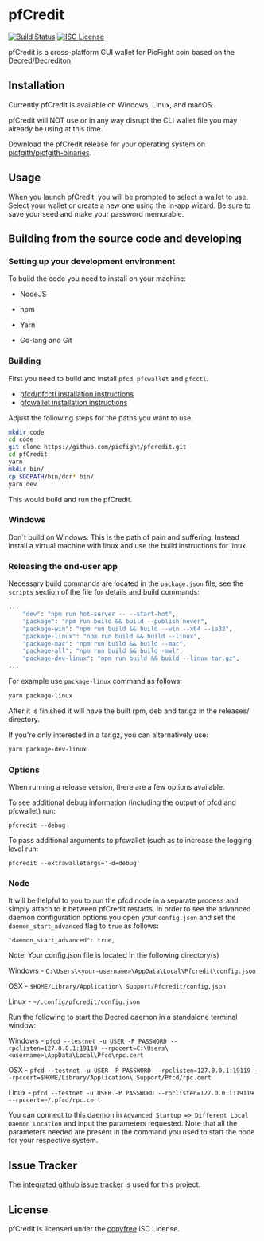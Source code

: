 # pfCredit

[![Build Status](https://travis-ci.org/picfight/pfcredit.png?branch=master)](https://travis-ci.org/picfight/pfcredit)
[![ISC License](http://img.shields.io/badge/license-ISC-blue.svg)](http://copyfree.org)

pfCredit is a cross-platform GUI wallet for PicFight coin based on the [Decred/Decrediton](https://github.com/decred/decrediton).

## Installation

Currently pfCredit is available on Windows, Linux, and macOS.

pfCredit will NOT use or in any way disrupt the CLI wallet file you may
already be using at this time.

Download the pfCredit release for your operating system on [picfgith/picfgith-binaries](https://github.com/picfgith/picfgith-binaries/releases).

## Usage

When you launch pfCredit, you will be prompted to select a wallet to use. Select your wallet or create a new one using the in-app wizard. Be sure to save your seed and make your password memorable.

## Building from the source code and developing

### Setting up your development environment

To build the code you need to install on your machine:

- NodeJS

- npm

- Yarn

- Go-lang and Git

### Building

First you need to build and install `pfcd`, `pfcwallet` and `pfcctl`.

- [pfcd/pfcctl installation instructions](https://github.com/picfight/pfcd)
- [pfcwallet installation instructions](https://github.com/picfight/pfcwallet)

Adjust the following steps for the paths you want to use.

``` bash
mkdir code
cd code
git clone https://github.com/picfight/pfcredit.git
cd pfCredit
yarn
mkdir bin/
cp $GOPATH/bin/dcr* bin/
yarn dev
```

This would build and run the pfCredit.

### Windows

Don`t build on Windows. This is the path of pain and suffering. Instead install a virtual machine with linux and use the build instructions for linux.

### Releasing the end-user app

Necessary build commands are located in the `package.json` file, see the `scripts`
section of the file for details and build commands:
```bash
...
    "dev": "npm run hot-server -- --start-hot",
    "package": "npm run build && build --publish never",
    "package-win": "npm run build && build --win --x64 --ia32",
    "package-linux": "npm run build && build --linux",
    "package-mac": "npm run build && build --mac",
    "package-all": "npm run build && build -mwl",
    "package-dev-linux": "npm run build && build --linux tar.gz",
...
```

For example use `package-linux` command as follows:

```bash
yarn package-linux
```

After it is finished it will have the built rpm, deb and tar.gz in the releases/ directory.

If you're only interested in a tar.gz, you can alternatively use:

```bash
yarn package-dev-linux
```

### Options

When running a release version, there are a few options available.

To see additional debug information (including the output of pfcd and pfcwallet) run:

```
pfcredit --debug
```

To pass additional arguments to pfcwallet (such as to increase the logging level run:

```
pfcredit --extrawalletargs='-d=debug'
```

### Node

It will be helpful to you to run the pfcd node in a separate process and simply attach to it between pfCredit restarts. In order to see the advanced daemon configuration options you open your ```config.json``` and set the ```daemon_start_advanced``` flag to ```true``` as follows:

```"daemon_start_advanced": true,```

Note: Your config.json file is located in the following directory(s)

Windows - ```C:\Users\<your-username>\AppData\Local\Pfcredit\config.json```

OSX - ```$HOME/Library/Application\ Support/Pfcredit/config.json```

Linux - ```~/.config/pfcredit/config.json```

Run the following to start the Decred daemon in a standalone terminal window:

Windows - ```pfcd --testnet -u USER -P PASSWORD --rpclisten=127.0.0.1:19119 --rpccert=C:\Users\<username>\AppData\Local\Pfcd\rpc.cert```

OSX - ```pfcd --testnet -u USER -P PASSWORD --rpclisten=127.0.0.1:19119 --rpccert=$HOME/Library/Application\ Support/Pfcd/rpc.cert```

Linux - ```pfcd --testnet -u USER -P PASSWORD --rpclisten=127.0.0.1:19119 --rpccert=~/.pfcd/rpc.cert```

You can connect to this daemon in ```Advanced Startup => Different Local Daemon Location``` and input the parameters requested. Note that all the parameters needed are present in the command you used to start the node for your respective system.

## Issue Tracker

The
[integrated github issue tracker](https://github.com/picfight/pfcredit/issues)
is used for this project.

## License

pfCredit is licensed under the [copyfree](http://copyfree.org) ISC License.
